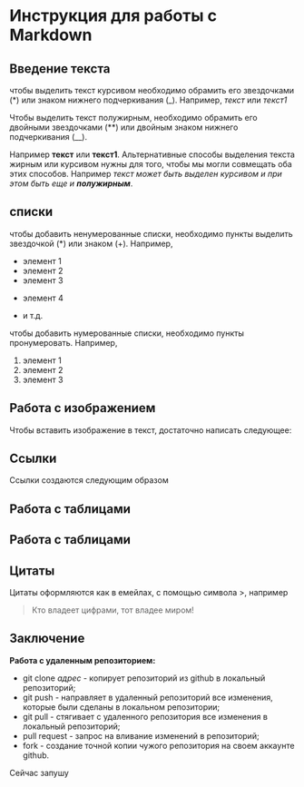# Инструкция для работы с Markdown

## Введение текста

чтобы выделить текст курсивом необходимо обрамить его звездочками (*) или знаком нижнего подчеркивания (_). Например, *текст* или _текст1_

Чтобы выделить текст полужирным, необходимо обрамить его двойными звездочками (**) или двойным знаком нижнего подчеркивания (__). 

Например **текст** или __текст1__. Альтернативные способы выделения текста жирным или курсивом нужны для того, чтобы мы могли совмещать оба этих способов. Например _текст может быть выделен курсивом и при этом быть еще и **полужирным**_.

## списки
чтобы добавить ненумерованные списки, необходимо пункты выделить звездочкой (*) или знаком (+). Например, 
* элемент 1
* элемент 2
* элемент 3
+ элемент 4
* и т.д.

чтобы добавить нумерованные списки, необходимо пункты пронумеровать. Например, 
1. элемент 1
2. элемент 2
3. элемент 3
## Работа с изображением

Чтобы вставить изображение в текст, достаточно написать следующее: 

## Ссылки
Ссылки создаются следующим образом

## Работа с таблицами

## Работа с таблицами

## Цитаты
Цитаты оформляются как в емейлах, с помощью символа >, например
> Кто владеет цифрами, тот владее миром!
## Заключение

**Работа с удаленным репозиторием:**
* git clone *адрес* - копирует репозиторий из github в локальный репозиторий;
* git push - направляет в удаленный репозиторий все изменения, которые были сделаны в локальном репозитории;
* git pull - стягивает с удаленного репозитория все изменения в локальный репозиторий;
* pull request - запрос на вливание изменений в репозиторий;
* fork -  создание точной копии чужого репозитория на своем аккаунте github.

Сейчас запушу
